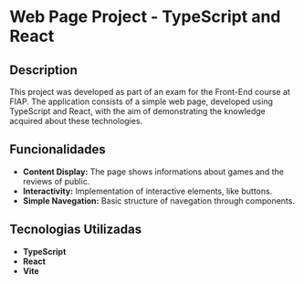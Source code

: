 # Web Page Project - TypeScript and React

## Description

This project was developed as part of an exam for the Front-End course at FIAP. The application consists of a simple web page, developed using TypeScript and React, with the aim of demonstrating the knowledge acquired about these technologies.

## Funcionalidades

- **Content Display:** The page shows informations about games and the reviews of public.
- **Interactivity:** Implementation of interactive elements, like buttons.
- **Simple Navegation:** Basic structure of navegation through components.
  
## Tecnologias Utilizadas

- **TypeScript** 
- **React** 
- **Vite** 

